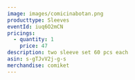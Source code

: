 ```yaml
---
image: images/comicinabotan.png
producttype: Sleeves
eventId: iuq6O2mCN
pricings:
  - quantity: 1
    price: 47
description: two sleeve set 60 pcs each
asin: s-gTJvV2j-g-s
merchandise: comiket
---
```

